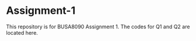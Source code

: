 # Assignment-1
This repository is for BUSA8090 Assignment 1. 
The codes for Q1 and Q2 are located here. 
